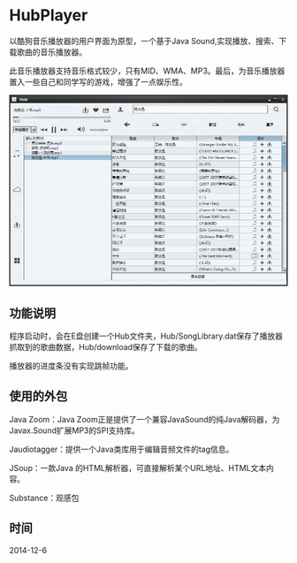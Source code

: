 # HubPlayer

以酷狗音乐播放器的用户界面为原型，一个基于Java Sound,实现播放、搜索、下载歌曲的音乐播放器。

此音乐播放器支持音乐格式较少，只有MID、WMA、MP3。最后，为音乐播放器置入一些自己和同学写的游戏，增强了一点娱乐性。

![image](HubPlayer.jpg)

## 功能说明

程序启动时，会在E盘创建一个Hub文件夹，Hub/SongLibrary.dat保存了播放器抓取到的歌曲数据，Hub/download保存了下载的歌曲。

播放器的进度条没有实现跳帧功能。

## 使用的外包

Java Zoom：Java Zoom正是提供了一个兼容JavaSound的纯Java解码器，为Javax.Sound扩展MP3的SPI支持库。

Jaudiotagger：提供一个Java类库用于编辑音频文件的tag信息。

JSoup：一款Java 的HTML解析器，可直接解析某个URL地址、HTML文本内容。

Substance：观感包

## 时间

2014-12-6